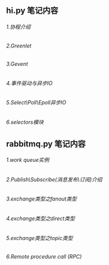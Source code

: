 <h2>hi.py 笔记内容</h2>
<h6>1.协程介绍</h6>
<h6>2.Greenlet</h6>
<h6>3.Gevent</h6>
<h6>4.事件驱动与异步IO</h6>
<h6>5.Select\Poll\Epoll异步IO</h6>
<h6>6.selectors模块</h6>
<h2>rabbitmq.py 笔记内容</h2>
<h6>1.work queue实例</h6>
<h6>2.Publish\Subscribe(消息发布\订阅)介绍</h6>
<h6>3.exchange类型之fanout类型</h6>
<h6>4.exchange类型之direct类型</h6>
<h6>5.exchange类型之topic类型</h6>
<h6>6.Remote procedure call (RPC)</h6>
